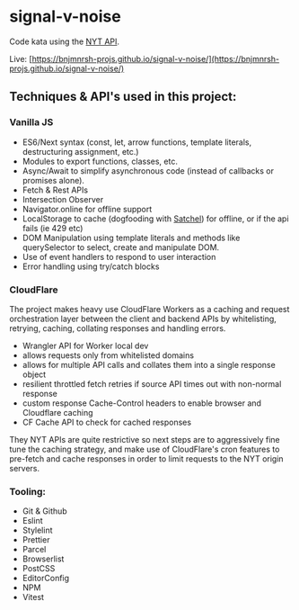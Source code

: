 # signal-v-noise

Code kata using the [NYT API](https://developer.nytimes.com/).

Live: [https://bnjmnrsh-projs.github.io/signal-v-noise/](https://bnjmnrsh-projs.github.io/signal-v-noise/)

## Techniques & API's used in this project:

### Vanilla JS

- ES6/Next syntax (const, let, arrow functions, template literals, destructuring assignment, etc.)
- Modules to export functions, classes, etc.
- Async/Await to simplify asynchronous code (instead of callbacks or promises alone).
- Fetch & Rest APIs
- Intersection Observer
- Navigator.online for offline support
- LocalStorage to cache (dogfooding with [Satchel](https://github.com/bnjmnrsh/Satchel)) for offline, or if the api fails (ie 429 etc)
- DOM Manipulation using template literals and methods like querySelector to select, create and manipulate DOM.
- Use of event handlers to respond to user interaction
- Error handling using try/catch blocks

### CloudFlare

The project makes heavy use CloudFlare Workers as a caching and request orchestration layer between the client and backend APIs by whitelisting, retrying, caching, collating responses and handling errors.

- Wrangler API for Worker local dev
- allows requests only from whitelisted domains
- allows for multiple API calls and collates them into a single response object
- resilient throttled fetch retries if source API times out with non-normal response
- custom response Cache-Control headers to enable browser and Cloudflare caching
- CF Cache API to check for cached responses

They NYT APIs are quite restrictive so next steps are to aggressively fine tune the caching strategy, and make use of CloudFlare's cron features to pre-fetch and cache responses in order to limit requests to the NYT origin servers.

### Tooling:

- Git & Github
- Eslint
- Stylelint
- Prettier
- Parcel
- Browserlist
- PostCSS
- EditorConfig
- NPM
- Vitest
